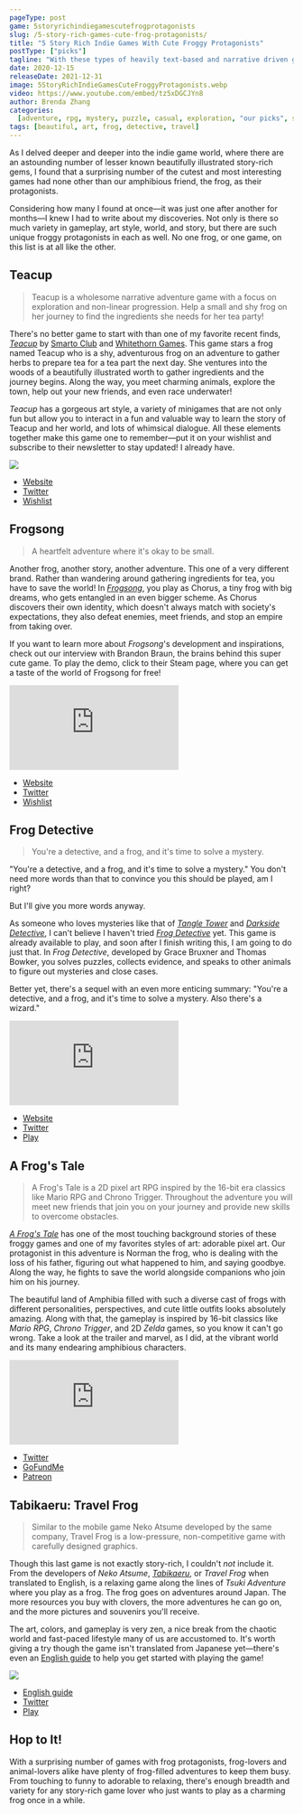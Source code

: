 ```yaml
---
pageType: post
game: 5storyrichindiegamescutefrogprotagonists
slug: /5-story-rich-games-cute-frog-protagonists/
title: "5 Story Rich Indie Games With Cute Froggy Protagonists"
postType: ["picks"]
tagline: "With these types of heavily text-based and narrative driven games, it's not easy to get the art direction, narrative, and emotional poignancy just right. However, I think these ones hit the spot—they have unique art, a distinctly non-generic twist on social media usage, and employ the framework of technology to tell their story well."
date: 2020-12-15
releaseDate: 2021-12-31
image: 5StoryRichIndieGamesCuteFroggyProtagonists.webp
video: https://www.youtube.com/embed/tz5xDGCJYn8
author: Brenda Zhang
categories:
  [adventure, rpg, mystery, puzzle, casual, exploration, "our picks", story]
tags: [beautiful, art, frog, detective, travel]
---
```


As I delved deeper and deeper into the indie game world, where there are an astounding number of lesser known beautifully illustrated story-rich gems, I found that a surprising number of the cutest and most interesting games had none other than our amphibious friend, the frog, as their protagonists.

Considering how many I found at once—it was just one after another for months—I knew I had to write about my discoveries. Not only is there so much variety in gameplay, art style, world, and story, but there are such unique froggy protagonists in each as well. No one frog, or one game, on this list is at all like the other.

## Teacup

> Teacup is a wholesome narrative adventure game with a focus on exploration and non-linear progression. Help a small and shy frog on her journey to find the ingredients she needs for her tea party!

There's no better game to start with than one of my favorite recent finds, [_Teacup_](https://store.steampowered.com/app/1444300/teacup/) by [Smarto Club](https://smarto.club/) and [Whitethorn Games](https://whitethorndigital.com/). This game stars a frog named Teacup who is a shy, adventurous frog on an adventure to gather herbs to prepare tea for a tea part the next day. She ventures into the woods of a beautifully illustrated worth to gather ingredients and the journey begins. Along the way, you meet charming animals, explore the town, help out your new friends, and even race underwater!

_Teacup_ has a gorgeous art style, a variety of minigames that are not only fun but allow you to interact in a fun and valuable way to learn the story of Teacup and her world, and lots of whimsical dialogue. All these elements together make this game one to remember—put it on your wishlist and subscribe to their newsletter to stay updated! I already have.

![][image0]

- [Website](https://smarto.club/)
- [Twitter](https://twitter.com/smarto_club)
- [Wishlist](https://store.steampowered.com/app/1444300/Teacup/)

## Frogsong

> A heartfelt adventure where it's okay to be small.

Another frog, another story, another adventure. This one of a very different brand. Rather than wandering around gathering ingredients for tea, you have to save the world! In [_Frogsong_](https://frogsonggame.com/), you play as Chorus, a tiny frog with big dreams, who gets entangled in an even bigger scheme. As Chorus discovers their own identity, which doesn't always match with society's expectations, they also defeat enemies, meet friends, and stop an empire from taking over.

If you want to learn more about _Frogsong_'s development and inspirations, check out our interview with Brandon Braun, the brains behind this super cute game. To play the demo, click to their Steam page, where you can get a taste of the world of Frogsong for free!

<iframe loading="lazy" src="https://www.youtube.com/embed/wCK52MhzmIU?modestbranding=1" frameborder="0" allow="accelerometer; encrypted-media; gyroscope; picture-in-picture" allowfullscreen></iframe>

- [Website](https://frogsonggame.com/)
- [Twitter](https://twitter.com/frogsonggame)
- [Wishlist](https://store.steampowered.com/app/1281860/Frogsong/)

## Frog Detective

> You're a detective, and a frog, and it's time to solve a mystery.

"You're a detective, and a frog, and it's time to solve a mystery." You don't need more words than that to convince you this should be played, am I right?

But I'll give you more words anyway.

As someone who loves mysteries like that of [_Tangle Tower_](https://indiestorygames.com/tangled-lives-tangle-tower/) and [_Darkside Detective_](https://indiestorygames.com/spooky-silly-darkside-detective/), I can't believe I haven't tried [_Frog Detective_](https://frogdetective.net/) yet. This game is already available to play, and soon after I finish writing this, I am going to do just that. In _Frog Detective_, developed by Grace Bruxner and Thomas Bowker, you solves puzzles, collects evidence, and speaks to other animals to figure out mysteries and close cases.

Better yet, there's a sequel with an even more enticing summary: "You're a detective, and a frog, and it's time to solve a mystery. Also there's a wizard."

<iframe loading="lazy" src="https://www.youtube.com/embed/V1SIWj4QO5A?modestbranding=1" frameborder="0" allow="accelerometer; encrypted-media; gyroscope; picture-in-picture" allowfullscreen></iframe>

- [Website](https://frogdetective.net/)
- [Twitter](https://twitter.com/frogdetective)
- [Play](https://store.steampowered.com/app/963000/The_Haunted_Island_a_Frog_Detective_Game/)

## A Frog's Tale

> A Frog's Tale is a 2D pixel art RPG inspired by the 16-bit era classics like Mario RPG and Chrono Trigger. Throughout the adventure you will meet new friends that join you on your journey and provide new skills to overcome obstacles.

[_A Frog's Tale_](https://twitter.com/NRMNmusic) has one of the most touching background stories of these froggy games and one of my favorites styles of art: adorable pixel art. Our protagonist in this adventure is Norman the frog, who is dealing with the loss of his father, figuring out what happened to him, and saying goodbye. Along the way, he fights to save the world alongside companions who join him on his journey.

The beautiful land of Amphibia filled with such a diverse cast of frogs with different personalities, perspectives, and cute little outfits looks absolutely amazing. Along with that, the gameplay is inspired by 16-bit classics like _Mario RPG_, _Chrono Trigger_, and 2D _Zelda_ games, so you know it can't go wrong. Take a look at the trailer and marvel, as I did, at the vibrant world and its many endearing amphibious characters.

<iframe loading="lazy" src="https://www.youtube.com/embed/tz5xDGCJYn8?modestbranding=1" frameborder="0" allow="accelerometer; encrypted-media; gyroscope; picture-in-picture" allowfullscreen></iframe>

- [Twitter](https://twitter.com/NRMNmusic)
- [GoFundMe](https://www.gofundme.com/f/7u2df-a-frog039s-tale-prefunding)
- [Patreon](https://www.patreon.com/afrogstale)

## Tabikaeru: Travel Frog

> Similar to the mobile game Neko Atsume developed by the same company, Travel Frog is a low-pressure, non-competitive game with carefully designed graphics.

Though this last game is not exactly story-rich, I couldn't _not_ include it. From the developers of _Neko Atsume_, [_Tabikaeru_](https://apps.apple.com/us/app/旅かえる/id1255032913), or _Travel Frog_ when translated to English, is a relaxing game along the lines of _Tsuki Adventure_ where you play as a frog. The frog goes on adventures around Japan. The more resources you buy with clovers, the more adventures he can go on, and the more pictures and souvenirs you'll receive.

The art, colors, and gameplay is very zen, a nice break from the chaotic world and fast-paced lifestyle many of us are accustomed to. It's worth giving a try though the game isn't translated from Japanese yet—there's even an [English guide](https://damianvila.com/tabikaeru/) to help you get started with playing the game!

![][image1]

- [English guide](https://damianvila.com/tabikaeru/)
- [Twitter](https://twitter.com/tabi_kaeru)
- [Play](https://apps.apple.com/us/app/%E6%97%85%E3%81%8B%E3%81%88%E3%82%8B/id1255032913)

## Hop to It!

With a surprising number of games with frog protagonists, frog-lovers and animal-lovers alike have plenty of frog-filled adventures to keep them busy. From touching to funny to adorable to relaxing, there's enough breadth and variety for any story-rich game lover who just wants to play as a charming frog once in a while.

[image0]: ../../../images/post/5storyrichindiegamescutefroggyprotagonists/5StoryRichIndieGamesCuteFroggyProtagonists0.webp
[image1]: ../../../images/post/5storyrichindiegamescutefroggyprotagonists/5StoryRichIndieGamesCuteFroggyProtagonists1.webp
